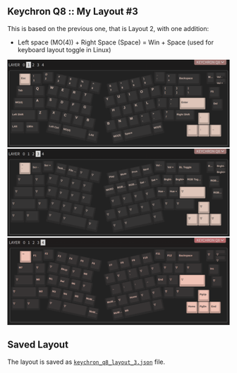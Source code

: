 ## Keychron Q8 :: My Layout #3

This is based on the previous one, that is Layout 2, with one addition:

- Left space (MO(4)) + Right Space (Space)    = Win + Space   (used for keyboard layout toggle in Linux)

![](./layout_3_layer_1.png)
![](./layout_3_layer_3.png)
![](./layout_3_layer_4.png)

## Saved Layout

The layout is saved as [`keychron_q8_layout_3.json`](./keychron_q8_layout_3.json) file.
